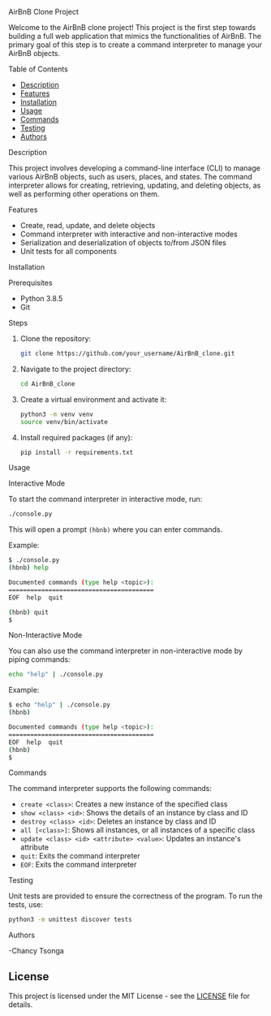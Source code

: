 AirBnB Clone Project

Welcome to the AirBnB clone project! This project is the first step towards building a full web application that mimics the functionalities of AirBnB. The primary goal of this step is to create a command interpreter to manage your AirBnB objects.

Table of Contents

- [Description](#description)
- [Features](#features)
- [Installation](#installation)
- [Usage](#usage)
- [Commands](#commands)
- [Testing](#testing)
- [Authors](#authors)

 Description

This project involves developing a command-line interface (CLI) to manage various AirBnB objects, such as users, places, and states. The command interpreter allows for creating, retrieving, updating, and deleting objects, as well as performing other operations on them.

 Features

- Create, read, update, and delete objects
- Command interpreter with interactive and non-interactive modes
- Serialization and deserialization of objects to/from JSON files
- Unit tests for all components

 Installation

Prerequisites

- Python 3.8.5
- Git

 Steps

1. Clone the repository:
   ```bash
   git clone https://github.com/your_username/AirBnB_clone.git
   ```
2. Navigate to the project directory:
   ```bash
   cd AirBnB_clone
   ```
3. Create a virtual environment and activate it:
   ```bash
   python3 -m venv venv
   source venv/bin/activate
   ```
4. Install required packages (if any):
   ```bash
   pip install -r requirements.txt
   ```

Usage

Interactive Mode

To start the command interpreter in interactive mode, run:
```bash
./console.py
```

This will open a prompt `(hbnb)` where you can enter commands.

Example:
```bash
$ ./console.py
(hbnb) help

Documented commands (type help <topic>):
========================================
EOF  help  quit

(hbnb) quit
$
```

Non-Interactive Mode

You can also use the command interpreter in non-interactive mode by piping commands:

```bash
echo "help" | ./console.py
```

Example:
```bash
$ echo "help" | ./console.py
(hbnb)

Documented commands (type help <topic>):
========================================
EOF  help  quit
(hbnb)
$
```

 Commands

The command interpreter supports the following commands:

- `create <class>`: Creates a new instance of the specified class
- `show <class> <id>`: Shows the details of an instance by class and ID
- `destroy <class> <id>`: Deletes an instance by class and ID
- `all [<class>]`: Shows all instances, or all instances of a specific class
- `update <class> <id> <attribute> <value>`: Updates an instance's attribute
- `quit`: Exits the command interpreter
- `EOF`: Exits the command interpreter

Testing

Unit tests are provided to ensure the correctness of the program. To run the tests, use:

```bash
python3 -m unittest discover tests
```

 Authors

-Chancy Tsonga 


## License

This project is licensed under the MIT License - see the [LICENSE](LICENSE) file for details.
```

